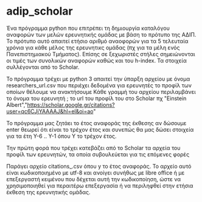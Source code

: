 # adip_scholar
Ένα πρόγραμμα python που επιτρέπει τη δημιουργία καταλόγου αναφορών των μελών ερευνητικής ομάδας με βάση το πρότυπο της ΑΔΙΠ. Το πρότυπο αυτό απαιτεί ετήσιο αριθμό αναοφορών για τα 5 τελευταία χρόνια για κάθε μέλος της ερευνητικς ομάδας (πχ για τα μέλη ενός Πανεπιστημιακού Τμήματος). Επίσης σε ξεχωριστές στήλες σημειώνονται οι τιμές των συνολικών αναφορών καθώς και του h-index. Τα στοιχεία συλλέγονται από το Scholar.

Το πρόγραμμα τρέχει με python 3
απαιτεί την ύπαρξη αρχείου με όνομα researchers_url.csv που περιέχει δεδομένα για ερευνητές το προφίλ των οποίων θέλουμε να ανακτήσουμε
Κάθε γραμμή του αρχείου περιλαμβάνει το όνομα του ερευνητή ; το url του προφίλ του στο Scholar πχ
"Einstein Albert","https://scholar.google.gr/citations?user=qc6CJjYAAAAJ&hl=el&oi=ao"

Το πρόγραμμα μας ζητάει το έτος αναφοράς της έκθεσης αν δώσουμε enter θεωρεί ότι είναι το τρέχον έτος και συνεπώς θα μας δώσει στοιχεία για τα έτη Y-6 .. Y-1 όπου Υ το τρέχον έτος.

Την πρώτη φορά που τρέχει κατεβάζει από το Scholar τα αρχεία του προφίλ των ερευνητών, τα οποία συβουλεύεται για τις επόμενες φορές

Παράγει αρχείο citations_<y>.csv όπου y το έτος αναφοράς. Το αρχείο αυτό είναι κωδικοποιημένο με utf-8 και ανοίγει συνήθως με libre office ή με επεξεργαστή κειμένου που δέχεται αυτή την κωδικοποίηση, ώστε να χρησιμοποιηθεί για περαιτέρω επεξεργασία ή να περιληφθεί στην ετήσια έκθεση της ερευνητικής ομάδας.
